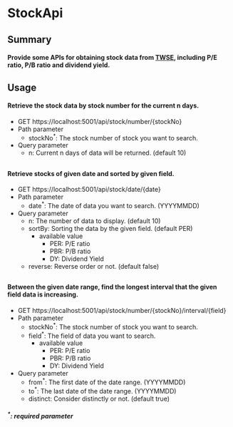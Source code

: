 # StockApi
## Summary
#### Provide some APIs for obtaining stock data from [TWSE](https://www.twse.com.tw/zh/page/trading/exchange/BWIBBU_d.html), including P/E ratio, P/B ratio and dividend yield.
## Usage
#### Retrieve the stock data by stock number for the current n days.
* GET https://localhost:5001/api/stock/number/{stockNo}
* Path parameter
  * stockNo<sup>*</sup>: The stock number of stock you want to search.
* Query parameter
  * n: Current n days of data will be returned. (default 10)
##
#### Retrieve stocks of given date and sorted by given field.
* GET https://localhost:5001/api/stock/date/{date}
* Path parameter
  * date<sup>*</sup>: The date of data you want to search. (YYYYMMDD)
* Query parameter
  * n: The number of data to display. (default 10)
  * sortBy: Sorting the data by the given field. (default PER)
    * available value
      * PER: P/E ratio
      * PBR: P/B ratio
      * DY: Dividend Yield
  * reverse: Reverse order or not. (default false)
##
#### Between the given date range, find the longest interval that the given field data is increasing.
* GET https://localhost:5001/api/stock/number/{stockNo}/interval/{field}
* Path parameter
  * stockNo<sup>*</sup>: The stock number of stock you want to search.
  * field<sup>*</sup>: The field of data you want to search.
    * available value
      * PER: P/E ratio
      * PBR: P/B ratio
      * DY: Dividend Yield
* Query parameter
  * from<sup>*</sup>: The first date of the date range. (YYYYMMDD)
  * to<sup>*</sup>: The last date of the date range. (YYYYMMDD)
  * distinct: Consider distinctly or not. (default true)

##### <sup>*</sup>: required parameter
